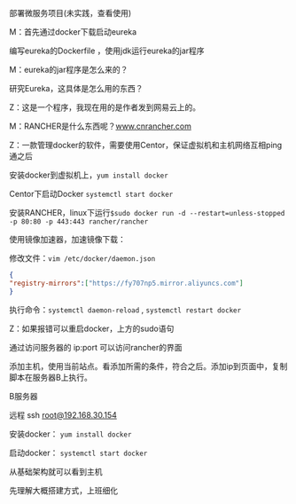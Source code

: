 部署微服务项目(未实践，查看使用)

M：首先通过docker下载启动eureka    

编写eureka的Dockerfile   ，使用jdk运行eureka的jar程序

M：eureka的jar程序是怎么来的？

研究Eureka，这具体是怎么用的东西？

Z：这是一个程序，我现在用的是作者发到网易云上的。

M：RANCHER是什么东西呢？www.cnrancher.com  

Z：一款管理docker的软件，需要使用Centor，保证虚拟机和主机网络互相ping通之后   

安装docker到虚拟机上，``yum install docker``  

Centor下启动Docker   ``systemctl start docker ``   

安装RANCHER，linux下运行``$sudo docker run -d --restart=unless-stopped -p 80:80 -p 443:443 rancher/rancher``     

使用镜像加速器，加速镜像下载：

修改文件：``vim /etc/docker/daemon.json``

```json
{	
"registry-mirrors":["https://fy707np5.mirror.aliyuncs.com"]
}
```

 执行命令：``systemctl daemon-reload``  , ``systemctl restart docker``  

Z：如果报错可以重启docker，上方的sudo语句   

通过访问服务器的 ip:port 可以访问rancher的界面









添加主机，使用当前站点。看添加所需的条件，符合之后。添加ip到页面中，复制脚本在服务器B上执行。



B服务器   

远程   ssh root@192.168.30.154   

安装docker： ``yum install docker``

启动docker：  ``systemctl start docker ``  



从基础架构就可以看到主机   

  





   





























































先理解大概搭建方式，上班细化   

